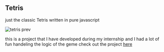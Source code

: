 ## Tetris
just the classic Tetris written in pure javascript 

![tetris prev ](https://user-images.githubusercontent.com/79578428/148442737-40d7baf1-a1ae-4cc3-8300-bce7b7c91189.gif)

this is a project that I have developed during my internship and I had a lot of fun handeling the logic of the geme 
check out the project [here](https://cocky-austin-d9fda7.netlify.app)
